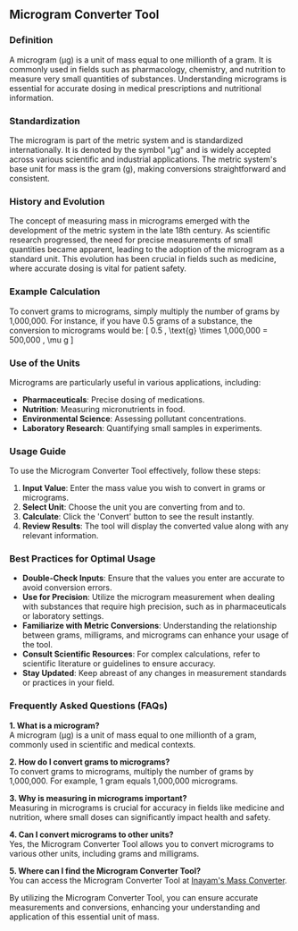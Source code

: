 ## Microgram Converter Tool

### Definition
A microgram (µg) is a unit of mass equal to one millionth of a gram. It is commonly used in fields such as pharmacology, chemistry, and nutrition to measure very small quantities of substances. Understanding micrograms is essential for accurate dosing in medical prescriptions and nutritional information.

### Standardization
The microgram is part of the metric system and is standardized internationally. It is denoted by the symbol "µg" and is widely accepted across various scientific and industrial applications. The metric system's base unit for mass is the gram (g), making conversions straightforward and consistent.

### History and Evolution
The concept of measuring mass in micrograms emerged with the development of the metric system in the late 18th century. As scientific research progressed, the need for precise measurements of small quantities became apparent, leading to the adoption of the microgram as a standard unit. This evolution has been crucial in fields such as medicine, where accurate dosing is vital for patient safety.

### Example Calculation
To convert grams to micrograms, simply multiply the number of grams by 1,000,000. For instance, if you have 0.5 grams of a substance, the conversion to micrograms would be:
\[ 
0.5 \, \text{g} \times 1,000,000 = 500,000 \, \mu g 
\]

### Use of the Units
Micrograms are particularly useful in various applications, including:
- **Pharmaceuticals**: Precise dosing of medications.
- **Nutrition**: Measuring micronutrients in food.
- **Environmental Science**: Assessing pollutant concentrations.
- **Laboratory Research**: Quantifying small samples in experiments.

### Usage Guide
To use the Microgram Converter Tool effectively, follow these steps:
1. **Input Value**: Enter the mass value you wish to convert in grams or micrograms.
2. **Select Unit**: Choose the unit you are converting from and to.
3. **Calculate**: Click the 'Convert' button to see the result instantly.
4. **Review Results**: The tool will display the converted value along with any relevant information.

### Best Practices for Optimal Usage
- **Double-Check Inputs**: Ensure that the values you enter are accurate to avoid conversion errors.
- **Use for Precision**: Utilize the microgram measurement when dealing with substances that require high precision, such as in pharmaceuticals or laboratory settings.
- **Familiarize with Metric Conversions**: Understanding the relationship between grams, milligrams, and micrograms can enhance your usage of the tool.
- **Consult Scientific Resources**: For complex calculations, refer to scientific literature or guidelines to ensure accuracy.
- **Stay Updated**: Keep abreast of any changes in measurement standards or practices in your field.

### Frequently Asked Questions (FAQs)

**1. What is a microgram?**  
A microgram (µg) is a unit of mass equal to one millionth of a gram, commonly used in scientific and medical contexts.

**2. How do I convert grams to micrograms?**  
To convert grams to micrograms, multiply the number of grams by 1,000,000. For example, 1 gram equals 1,000,000 micrograms.

**3. Why is measuring in micrograms important?**  
Measuring in micrograms is crucial for accuracy in fields like medicine and nutrition, where small doses can significantly impact health and safety.

**4. Can I convert micrograms to other units?**  
Yes, the Microgram Converter Tool allows you to convert micrograms to various other units, including grams and milligrams.

**5. Where can I find the Microgram Converter Tool?**  
You can access the Microgram Converter Tool at [Inayam's Mass Converter](https://www.inayam.co/unit-converter/mass).

By utilizing the Microgram Converter Tool, you can ensure accurate measurements and conversions, enhancing your understanding and application of this essential unit of mass.